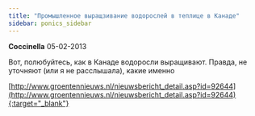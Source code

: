 ```yaml
---
title: "Промышленное выращзивание водорослей в теплице в Канаде"
sidebar: ponics_sidebar
---
```


**Coccinella** 05-02-2013

Вот, полюбуйтесь, как в Канаде водоросли выращивают. Правда, не уточняют (или я не расслышала), какие именно

[http://www.groentennieuws.nl/nieuwsbericht_detail.asp?id=92644](http://www.groentennieuws.nl/nieuwsbericht_detail.asp?id=92644){:target="_blank"}


